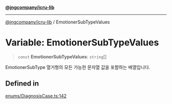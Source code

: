 [**@jngcompany/icru-lib**](../README.md)

***

[@jngcompany/icru-lib](../globals.md) / EmotionerSubTypeValues

# Variable: EmotionerSubTypeValues

> `const` **EmotionerSubTypeValues**: `string`[]

EmotionerSubType 열거형의 모든 가능한 문자열 값을 포함하는 배열입니다.

## Defined in

[enums/DiagnosisCase.ts:142](https://github.com/jngcompany/icru-lib/blob/c1136b1cca3e7fccee98611dd392fe7b79b1145a/src/enums/DiagnosisCase.ts#L142)
